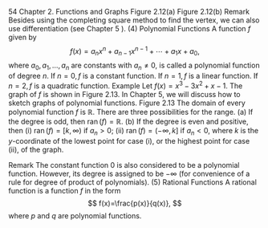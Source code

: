 54
Chapter 2. Functions and Graphs
Figure 2.12(a)
Figure 2.12(b)
Remark Besides using the completing square method to find the vertex, we can also use differentiation (see Chapter 5 ).
(4) Polynomial Functions A function $f$ given by
$$
f(x)=a_{n} x^{n}+a_{n-1} x^{n-1}+\cdots+a_{1} x+a_{0},
$$
where $a_{0}, a_{1}, \ldots, a_{n}$ are constants with $a_{n} \neq 0$, is called a polynomial function of degree $n$.
If $n=0, f$ is a constant function.
If $n=1, f$ is a linear function.
If $n=2, f$ is a quadratic function.
Example Let $f(x)=x^{3}-3 x^{2}+x-1$.
The graph of $f$ is shown in Figure 2.13.
In Chapter 5, we will discuss how to sketch graphs of polynomial functions.
Figure 2.13
The domain of every polynomial function $f$ is $\mathbb{R}$.
There are three possibilities for the range.
(a) If the degree is odd, then $\operatorname{ran}(f)=\mathbb{R}$.
(b) If the degree is even and positive, then
(i) $\operatorname{ran}(f)=[k, \infty)$ if $a_{n}>0$;
(ii) $\operatorname{ran}(f)=(-\infty, k]$ if $a_{n}<0$,
where $k$ is the $y$-coordinate of the lowest point for case (i), or the highest point for case (ii), of the graph.

Remark The constant function 0 is also considered to be a polynomial function. However, its degree is assigned to be $-\infty$ (for convenience of a rule for degree of product of polynomials).
(5) Rational Functions A rational function is a function $f$ in the form
$$
f(x)=\frac{p(x)}{q(x)},
$$
where $p$ and $q$ are polynomial functions.